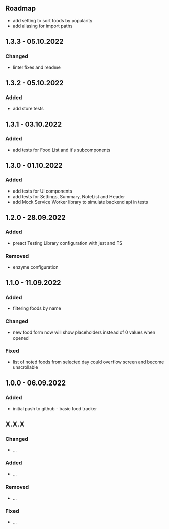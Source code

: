 ## Roadmap

* add setting to sort foods by popularity
* add aliasing for import paths

## 1.3.3 - 05.10.2022

### Changed

* linter fixes and readme

## 1.3.2 - 05.10.2022

### Added

* add store tests

## 1.3.1 - 03.10.2022

### Added

* add tests for Food List and it's subcomponents

## 1.3.0 - 01.10.2022

### Added

* add tests for UI components
* add tests for Settings, Summary, NoteList and Header
* add Mock Service Worker library to simulate backend api in tests

## 1.2.0 - 28.09.2022

### Added

* preact Testing Library configuration with jest and TS

### Removed

* enzyme configuration

## 1.1.0 - 11.09.2022

### Added

* filtering foods by name

### Changed

* new food form now will show placeholders instead of 0 values when opened

### Fixed

* list of noted foods from selected day could overflow screen and become unscrollable

## 1.0.0 - 06.09.2022

### Added

* initial push to github - basic food tracker

## X.X.X

### Changed

* ...

### Added

* ...

### Removed

* ...

### Fixed

* ...